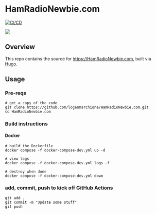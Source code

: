 # HamRadioNewbie.com

[![CI/CD](https://github.com/loganmarchione/HamRadioNewbie.com/actions/workflows/hugo.yml/badge.svg)](https://github.com/loganmarchione/HamRadioNewbie.com/actions/workflows/hugo.yml)

[![](https://img.shields.io/website?down_color=red&down_message=offline&label=loganmarchione.github.io&up_color=green&up_message=online&url=https%3A%2F%2Floganmarchione.github.io)](https://loganmarchione.github.io)

## Overview

This repo contains the source for https://HamRadioNewbie.com, built via [Hugo](https://gohugo.io/).

## Usage

### Pre-reqs

```
# get a copy of the code
git clone https://github.com/loganmarchione/HamRadioNewbie.com.git
cd HamRadioNewbie.com
```

### Build instructions

#### Docker

```
# build the Dockerfile
docker compose -f docker-compose-dev.yml up -d

# view logs
docker compose -f docker-compose-dev.yml logs -f

# destroy when done
docker compose -f docker-compose-dev.yml down
```

### add, commit, push to kick off GitHub Actions

```
git add .
git commit -m "Update some stuff"
git push
```